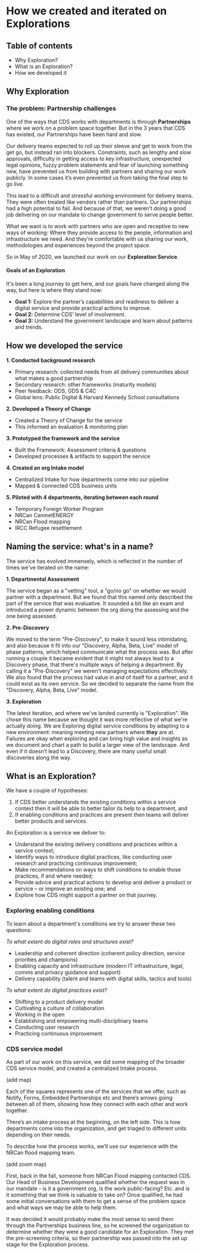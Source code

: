 # How we created and iterated on Explorations 

## Table of contents 
- Why Exploration? 
- What is an Exploration? 
- How we developed it 

## Why Exploration

### The problem: Partnership challenges 

One of the ways that CDS works with departments is through **Partnerships** where we work on a problem space together. But in the 3 years that CDS has existed, our Partnerships have been hard and slow.

Our delivery teams expected to roll up their sleeve and get to work from the get go, but instead ran into blockers. Constraints, such as lengthy and slow approvals, difficulty in getting access to key infrastructure, unexpected legal opinions, fuzzy problem statements and fear of launching something new, have prevented us from building with partners and sharing our work publicly. In some cases it’s even prevented us from taking the final step to go live. 

This lead to a difficult and stressful working environment for delivery teams. They were often treated like vendors rather than partners. Our partnerships had a high potential to fail. And because of that, we weren’t doing a good job delivering on our mandate to change government to serve people better.

What we want is to work with partners who are open and receptive to new ways of working: Where they provide access to the people, information and infrastructure we need. And they’re comfortable with us sharing our work, methodologies and experiences beyond the project space.  

So in May of 2020, we launched our work on our **Exploration Service**.

#### Goals of an Exploration
It's been a long journey to get here, and our goals have changed along the way, but here is where they stand now:  
- **Goal 1:** Explore the partner’s capabilities and readiness to deliver a digital service and provide practical actions to improve.
- **Goal 2:** Determine CDS’ level of involvement.
- **Goal 3:** Understand the government landscape and learn about patterns and trends.

## How we developed the service

**1. Conducted background research** 
- Primary research: collected needs from all delivery communities about what makes a good partnership
- Secondary research: other frameworks (maturity models) 
- Peer feedback: ODS, GDS & C4C
- Global lens: Public Digital & Harvard Kennedy School consultations 

**2. Developed a Theory of Change**
- Created a Theory of Change for the service
- This informed an evaluation & monitoring plan 

**3. Prototyped the framework and the service**
- Built the Framework: Assessment criteria & questions 
- Developed processes & artifacts to support the service

**4. Created an org Intake model** 
- Centralized Intake for how departments come into our pipeline
- Mapped & connected CDS business units 

**5. Piloted with 4 departments, iterating between each round**
- Temporary Foreign Worker Program 
- NRCan CanmetENERGY
- NRCan Flood mapping 
- IRCC Refugee resettlement

## Naming the service: what's in a name? 

The service has evolved immensely, which is reflected in the number of times we've iterated on the name: 

**1. Departmental Assessment** 

The service began as a "vetting" tool, a "go/no go" on whether we would partner with a department. But we found that this named only described the part of the service that was evaluative. It sounded a bit like an exam and introduced a power dynamic between the org doing the assessing and the one being assessed. 

**2. Pre-Discovery** 

We moved to the term "Pre-Discovery", to make it sound less intimidating, and also because it fit into our "Discovery, Alpha, Beta, Live" model of phase patterns, which helped communicate what the process was. But after running a couple it became evident that it might not always lead to a Discovery phase, that there's multiple ways of helping a department. By calling it a "Pre-Discovery" we weren't managing expectations effectively. We also found that the process had value in and of itself for a partner, and it could exist as its own service. So we decided to separate the name from the "Discovery, Alpha, Beta, Live" model.

**3. Exploration** 

The latest iteration, and where we've landed currently is "Exploration". We chose this name because we thought it was more reflective of what we're actually doing. We are Exploring digital service conditions by adapting to a new environment: meaning meeting new partners where **they** are at. Failures are okay when exploring and can bring high value and insights as we document and chart a path to build a larger view of the landscape. And even if it doesn’t lead to a Discovery, there are many useful small discoveries along the way. 

## What is an Exploration? 

We have a couple of hypotheses: 
1. If CDS better understands the existing conditions within a service context then it will be able to better tailor its help to a department, and
2. If enabling conditions and practices are present then teams will deliver better products and services. 

An Exploration is a service we deliver to:
- Understand the existing delivery conditions and practices within a service context;
- Identify ways to introduce digital practices, like conducting user research and practicing continuous improvement;
- Make recommendations on ways to shift conditions to enable those practices, if and where needed;
- Provide advice and practical actions to develop and deliver a product or service – or improve an existing one; and
- Explore how CDS might support a partner on that journey.

### Exploring enabling conditions

To learn about a department's conditions we try to answer these two questions:

*To what extent do digital roles and structures exist?*
- Leadership and coherent direction (coherent policy direction, service priorities and champions)
- Enabling capacity and infrastructure (modern IT infrastructure, legal, comms and privacy guidance and support)
- Delivery capability (talent and teams with digital skills, tactics and tools)
 
*To what extent do digital practices exist?* 
- Shifting to a product delivery model
- Cultivating a culture of collaboration 
- Working in the open 
- Establishing and empowering multi-disciplinary teams 
- Conducting user research 
- Practicing continuous improvement

### CDS service model 

As part of our work on this service, we did some mapping of the broader CDS service model, and created a centralized Intake process. 

(add map)

Each of the squares represents one of the services that we offer, such as Notify, Forms, Embedded Partnerships etc and there’s arrows going between all of them, showing how they connect with each other and work together. 

There’s an intake process at the beginning, on the left side. This is how departments come into the organization, and get triaged to different units depending on their needs. 

To describe how the process works, we’ll use our experience with the NRCan flood mapping team. 

(add zoom map)

First, back in the fall, someone from NRCan Flood mapping contacted CDS. Our Head of Business Development qualified whether the request was in our mandate - is it a government org, is the work public-facing? Etc. and is it something that we think is valuable to take on? Once qualified, he had some initial conversations with them to get a sense of the problem space and what ways we may be able to help them. 

It was decided it would probably make the most sense to send them through the Partnerships business line, so he screened the organization to determine whether they were a good candidate for an Exploration. They met the pre-screening criteria, so their partnership was passed into the set up stage for the Exploration process. 


